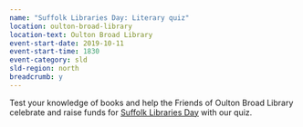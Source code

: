 ```yaml
---
name: "Suffolk Libraries Day: Literary quiz"
location: oulton-broad-library
location-text: Oulton Broad Library
event-start-date: 2019-10-11
event-start-time: 1830
event-category: sld
sld-region: north
breadcrumb: y
---
```


Test your knowledge of books and help the Friends of Oulton Broad Library celebrate and raise funds for [Suffolk Libraries Day](/suffolk-libraries-day/) with our quiz.
